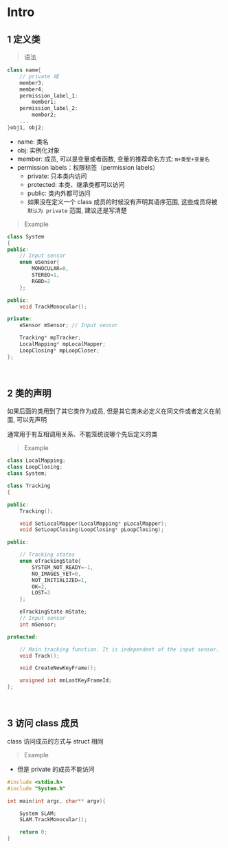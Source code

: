 
&emsp;
# Intro
## 1 定义类
>语法
```c++
class name{
    // private 域
    member3;
    member4;
    permission_label_1:
        member1;
    permission_label_2:
        member2;
    ...        
}obj1, obj2;
```
- name: 类名
- obj: 实例化对象
- member: 成员, 可以是变量或者函数, 变量的推荐命名方式: `m+类型+变量名`
- permission labels：权限标签（permission labels）
    - private: 只本类内访问
    - protected: 本类、继承类都可以访问
    - public: 类内外都可访问
    - 如果没在定义一个 class 成员的时候没有声明其语序范围, 这些成员将被 `默认为 private` 范围, 建议还是写清楚


>Example
```c++
class System
{
public:
    // Input sensor
    enum eSensor{
        MONOCULAR=0,
        STEREO=1,
        RGBD=2
    };

public:
    void TrackMonocular();

private:
    eSensor mSensor; // Input sensor

    Tracking* mpTracker;
    LocalMapping* mpLocalMapper;
    LoopClosing* mpLoopCloser;
};
```

&emsp;
## 2 类的声明
如果后面的类用到了其它类作为成员, 但是其它类未必定义在同文件或者定义在前面, 可以先声明

通常用于有互相调用关系、不能笼统说哪个先后定义的类

>Example
```c++
class LocalMapping;
class LoopClosing;
class System;

class Tracking
{  

public:
    Tracking();

    void SetLocalMapper(LocalMapping* pLocalMapper);
    void SetLoopClosing(LoopClosing* pLoopClosing);

public:

    // Tracking states
    enum eTrackingState{
        SYSTEM_NOT_READY=-1,
        NO_IMAGES_YET=0,
        NOT_INITIALIZED=1,
        OK=2,
        LOST=3
    };

    eTrackingState mState;
    // Input sensor
    int mSensor;

protected:

    // Main tracking function. It is independent of the input sensor.
    void Track();

    void CreateNewKeyFrame();

    unsigned int mnLastKeyFrameId;
};
```

&emsp;
## 3 访问 class 成员
class 访问成员的方式与 struct 相同
>Example
- 但是 private 的成员不能访问
```c++
#include <stdio.h>
#include "System.h"

int main(int argc, char** argv){

    System SLAM;
    SLAM.TrackMonocular();

    return 0;
}
```
